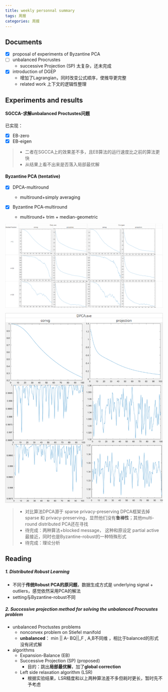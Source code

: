 ```yaml
---
title: weekly personnal summary
tags: 周报
categories: 周报
---
```

## Documents
 - [x] proposal of experiments of Byzantine PCA
 - [ ] unbalanced Procrustes
	- successive Projection (SP) 太复杂，还未完成
 - [x] introduction of DGEP
	- 增加了Lagrangian，同时改变公式顺序，使推导更完整
	-  related work 上下文的逻辑性整理



## Experiments and results
#### SGCCA-求解unbalanced Proctustes问题
已实现：
- [x] EB-zero 
-  [x] EB-eigen

>- 二者在SGCCA上的效果差不多，且EB算法的运行速度比之前的算法更快
>- 从结果上看不出来是否落入局部最优解

#### Byzantine PCA (tentative)
 - [x] DPCA-multiround
	- multiround+simply averaging
	  
 - [x] Byzantine PCA-multiround
	- multiround+ trim + median-geometric
	 
![ByzantinePCA+malicious message](/public/images/1.png)

![DPCA+malicious message](/public/images/2.png)

  > - 对比算法DPCA源于 sparse privacy-preserving DPCA框架去掉 sparse 和 privacy-preserving，显然他们没有**鲁棒性**；其他multi-round distributed PCA还在寻找
  > - 待完成：两种算法+blocked message， 这种和原设定 partial active最接近，同时也是Byzantine-robust的一种特殊形式
  > - 待完成：理论分析




## Reading
##### 1. Distributed Robust Learning
- 不同于**传统Robust PCA的原问题**，数据生成方式是 underlying signal + outliers，感觉依然采用PCA的解法
- setting与Byzantine-robust不同

##### 2. Successive projection method for solving the unbalanced Procrustes problem
- unbalanced Proctustes problems
	- nonconvex problem on Stiefel manifold
	- **unbalanced**： min || A- BQ||_F , A,B不同维 ，相比于balanced的形式没有闭式解 
- algorithms
	- Expansion-Balance (EB)
	- Successive Projection (SP)  (proposed)
		- 目的：跳出**局部最优解**，加了**global correction**
	- Left side relaxation algorithm (LSR)
		- 根据实验结果，LSR精度和以上两种算法差不多但耗时更长，暂时先不予考虑